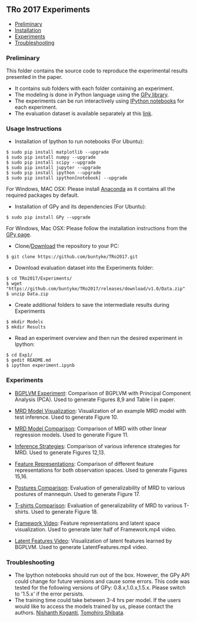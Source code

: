 ## TRo 2017 Experiments

* [Preliminary](#preliminary)
* [Installation](#installation)
* [Experiments](#experiments)
* [Troubleshooting](#troubleshooting)

### Preliminary <a name="preliminary"></a>
This folder contains the source code to reproduce the experimental results presented in the paper.

* It contains sub folders with each folder containing an experiment.
* The modeling is done in Python language using the [GPy library](https://github.com/SheffieldML/GPy).
* The experiments can be run interactively using [IPython notebooks](https://ipython.org/) for each experiment.
* The evaluation dataset is available separately at this [link](https://github.com/buntyke/TRo2017/releases/download/v1.0/Data.zip).

### Usage Instructions <a name="installation"></a>

* Installation of Ipython to run notebooks (For Ubuntu):
```
$ sudo pip install matplotlib --upgrade
$ sudo pip install numpy --upgrade
$ sudo pip install scipy --upgrade
$ sudo pip install jupyter --upgrade
$ sudo pip install ipython --upgrade
$ sudo pip install ipython[notebook] --upgrade
```
For Windows, MAC OSX: Please install [Anaconda](https://www.continuum.io/downloads) as it contains all the required packages by default.
* Installation of GPy and its dependencies (For Ubuntu):
```
$ sudo pip install GPy --upgrade
```
For Windows, Mac OSX: Please follow the installation instructions from the [GPy page](https://github.com/SheffieldML/GPy).
* Clone/[Download](https://github.com/buntyke/TRo2017/archive/master.zip) the repository to your PC:
```
$ git clone https://github.com/buntyke/TRo2017.git
```
* Download evaluation dataset into the Experiments folder:
```
$ cd TRo2017/Experiments/
$ wget "https://github.com/buntyke/TRo2017/releases/download/v1.0/Data.zip"
$ unzip Data.zip
```
* Create additional folders to save the intermediate results during Experiments
```
$ mkdir Models
$ mkdir Results
```
* Read an experiment overview and then run the desired experiment in Ipython:
```
$ cd Exp1/
$ gedit README.md
$ ipython experiment.ipynb
```

### Experiments <a name="experiments"></a>

* [BGPLVM Experiment](Exp1/README.md): Comparison of BGPLVM with Principal Component Analysis (PCA). Used to generate Figures 8,9 and Table I in paper.

* [MRD Model Visualization](Exp4/README.md): Visualization of an example MRD model with test inference. Used to generate Figure 10.

* [MRD Model Comparison](Exp2/README.md): Comparison of MRD with other linear regression models. Used to generate Figure 11.

* [Inference Strategies](Exp3/README.md): Comparison of various inference strategies for MRD. Used to generate Figures 12,13.

* [Feature Representations](Exp5/README.md): Comparison of different feature representations for both observation spaces. Used to generate Figures 15,16.

* [Postures Comparison](Exp6/README.md): Evaluation of generalizability of MRD to various postures of mannequin. Used to generate Figure 17.

* [T-shirts Comparison](Exp7/README.md): Evaluation of generalizability of MRD to various T-shirts. Used to generate Figure 18.

* [Framework Video](Exp8/README.md): Feature representations and latent space visualization. Used to generate later half of Framework.mp4 video.

* [Latent Features Video](Exp9/READM.md): Visualization of latent features learned by BGPLVM. Used to generate LatentFeatures.mp4 video.

### Troubleshooting <a name="troubleshooting"></a>

* The Ipython notebooks should run out of the box. However, the GPy API could change for future versions and cause some errors. This code was tested for the following versions of GPy: 0.8.x,1.0.x,1.5.x. Please switch to '1.5.x' if the error persists.
* The training time could take between 3-4 hrs per model. If the users would like to access the models trained by us, please contact the authors. [Nishanth Koganti](buntyke.github.io), [Tomohiro Shibata](brain.kyutech.ac.jp/~tom).
